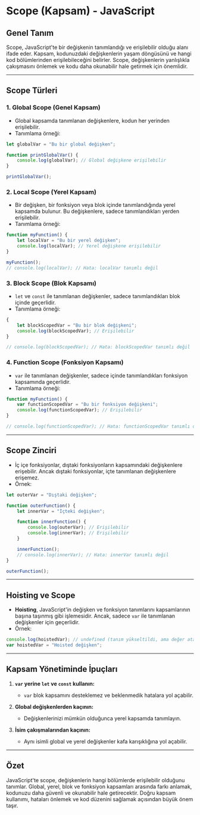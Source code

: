 # Scope (Kapsam) - JavaScript

## Genel Tanım
Scope, JavaScript'te bir değişkenin tanımlandığı ve erişilebilir olduğu alanı ifade eder. Kapsam, kodunuzdaki değişkenlerin yaşam döngüsünü ve hangi kod bölümlerinden erişilebileceğini belirler. Scope, değişkenlerin yanlışlıkla çakışmasını önlemek ve kodu daha okunabilir hale getirmek için önemlidir.

---

## Scope Türleri

### 1. **Global Scope (Genel Kapsam)**
- Global kapsamda tanımlanan değişkenlere, kodun her yerinden erişilebilir.
- Tanımlama örneği:

```javascript
let globalVar = "Bu bir global değişken";

function printGlobalVar() {
    console.log(globalVar); // Global değişkene erişilebilir
}

printGlobalVar();
```

### 2. **Local Scope (Yerel Kapsam)**
- Bir değişken, bir fonksiyon veya blok içinde tanımlandığında yerel kapsamda bulunur. Bu değişkenlere, sadece tanımlandıkları yerden erişilebilir.
- Tanımlama örneği:

```javascript
function myFunction() {
    let localVar = "Bu bir yerel değişken";
    console.log(localVar); // Yerel değişkene erişilebilir
}

myFunction();
// console.log(localVar); // Hata: localVar tanımlı değil
```

### 3. **Block Scope (Blok Kapsamı)**
- `let` ve `const` ile tanımlanan değişkenler, sadece tanımlandıkları blok içinde geçerlidir.
- Tanımlama örneği:

```javascript
{
    let blockScopedVar = "Bu bir blok değişkeni";
    console.log(blockScopedVar); // Erişilebilir
}

// console.log(blockScopedVar); // Hata: blockScopedVar tanımlı değil
```

### 4. **Function Scope (Fonksiyon Kapsamı)**
- `var` ile tanımlanan değişkenler, sadece içinde tanımlandıkları fonksiyon kapsamında geçerlidir.
- Tanımlama örneği:

```javascript
function myFunction() {
    var functionScopedVar = "Bu bir fonksiyon değişkeni";
    console.log(functionScopedVar); // Erişilebilir
}

// console.log(functionScopedVar); // Hata: functionScopedVar tanımlı değil
```

---

## Scope Zinciri
- İç içe fonksiyonlar, dıştaki fonksiyonların kapsamındaki değişkenlere erişebilir. Ancak dıştaki fonksiyonlar, içte tanımlanan değişkenlere erişemez.
- Örnek:

```javascript
let outerVar = "Dıştaki değişken";

function outerFunction() {
    let innerVar = "İçteki değişken";

    function innerFunction() {
        console.log(outerVar); // Erişilebilir
        console.log(innerVar); // Erişilebilir
    }

    innerFunction();
    // console.log(innerVar); // Hata: innerVar tanımlı değil
}

outerFunction();
```

---

## Hoisting ve Scope
- **Hoisting**, JavaScript'in değişken ve fonksiyon tanımlarını kapsamlarının başına taşınmış gibi işlemesidir. Ancak, sadece `var` ile tanımlanan değişkenler için geçerlidir.
- Örnek:

```javascript
console.log(hoistedVar); // undefined (tanım yükseltildi, ama değer ataması yapılmadı)
var hoistedVar = "Hoisted değişken";
```

---

## Kapsam Yönetiminde İpuçları
1. **`var` yerine `let` ve `const` kullanın:**
   - `var` blok kapsamını desteklemez ve beklenmedik hatalara yol açabilir.

2. **Global değişkenlerden kaçının:**
   - Değişkenlerinizi mümkün olduğunca yerel kapsamda tanımlayın.

3. **İsim çakışmalarından kaçının:**
   - Aynı isimli global ve yerel değişkenler kafa karışıklığına yol açabilir.

---

## Özet
JavaScript'te scope, değişkenlerin hangi bölümlerde erişilebilir olduğunu tanımlar. Global, yerel, blok ve fonksiyon kapsamları arasında farkı anlamak, kodunuzu daha güvenli ve okunabilir hale getirecektir. Doğru kapsam kullanımı, hataları önlemek ve kod düzenini sağlamak açısından büyük önem taşır.

